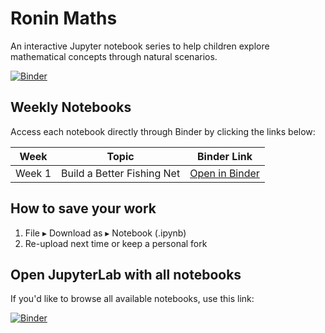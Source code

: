 # Ronin Maths

An interactive Jupyter notebook series to help children explore mathematical concepts through natural scenarios.

[![Binder](https://mybinder.org/badge_logo.svg)](https://mybinder.org/v2/gh/benreeve1984/ronin-maths/HEAD?labpath=Week1_Build_a_Better_Fishing_Net.ipynb)

## Weekly Notebooks

Access each notebook directly through Binder by clicking the links below:

| Week | Topic | Binder Link |
|------|-------|-------------|
| Week 1 | Build a Better Fishing Net | [Open in Binder](https://mybinder.org/v2/gh/benreeve1984/ronin-maths/HEAD?labpath=Week1_Build_a_Better_Fishing_Net.ipynb) |

## How to save your work

1. File ▸ Download as ▸ Notebook (.ipynb)
2. Re-upload next time or keep a personal fork

## Open JupyterLab with all notebooks

If you'd like to browse all available notebooks, use this link:

[![Binder](https://mybinder.org/badge_logo.svg)](https://mybinder.org/v2/gh/benreeve1984/ronin-maths/HEAD) 